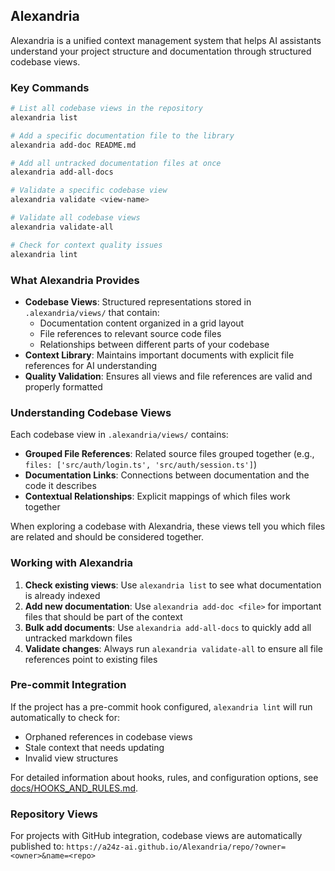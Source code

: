 ## Alexandria

Alexandria is a unified context management system that helps AI assistants understand your project structure and documentation through structured codebase views.

### Key Commands

```bash
# List all codebase views in the repository
alexandria list

# Add a specific documentation file to the library
alexandria add-doc README.md

# Add all untracked documentation files at once
alexandria add-all-docs

# Validate a specific codebase view
alexandria validate <view-name>

# Validate all codebase views
alexandria validate-all

# Check for context quality issues
alexandria lint
```

### What Alexandria Provides

- **Codebase Views**: Structured representations stored in `.alexandria/views/` that contain:
  - Documentation content organized in a grid layout
  - File references to relevant source code files
  - Relationships between different parts of your codebase
- **Context Library**: Maintains important documents with explicit file references for AI understanding
- **Quality Validation**: Ensures all views and file references are valid and properly formatted

### Understanding Codebase Views

Each codebase view in `.alexandria/views/` contains:
- **Grouped File References**: Related source files grouped together (e.g., `files: ['src/auth/login.ts', 'src/auth/session.ts']`)
- **Documentation Links**: Connections between documentation and the code it describes
- **Contextual Relationships**: Explicit mappings of which files work together

When exploring a codebase with Alexandria, these views tell you which files are related and should be considered together.

### Working with Alexandria

1. **Check existing views**: Use `alexandria list` to see what documentation is already indexed
2. **Add new documentation**: Use `alexandria add-doc <file>` for important files that should be part of the context
3. **Bulk add documents**: Use `alexandria add-all-docs` to quickly add all untracked markdown files
4. **Validate changes**: Always run `alexandria validate-all` to ensure all file references point to existing files

### Pre-commit Integration

If the project has a pre-commit hook configured, `alexandria lint` will run automatically to check for:
- Orphaned references in codebase views
- Stale context that needs updating
- Invalid view structures

For detailed information about hooks, rules, and configuration options, see [docs/HOOKS_AND_RULES.md](../docs/HOOKS_AND_RULES.md).

### Repository Views

For projects with GitHub integration, codebase views are automatically published to:
`https://a24z-ai.github.io/Alexandria/repo/?owner=<owner>&name=<repo>`
